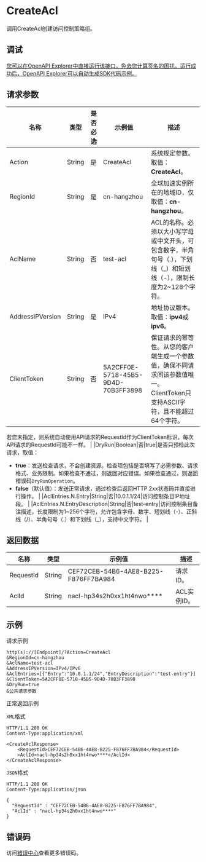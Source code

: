 # CreateAcl

调用CreateAcl创建访问控制策略组。

## 调试

[您可以在OpenAPI Explorer中直接运行该接口，免去您计算签名的困扰。运行成功后，OpenAPI Explorer可以自动生成SDK代码示例。](https://api.aliyun.com/#product=Ga&api=CreateAcl&type=RPC&version=2019-11-20)

## 请求参数

|名称|类型|是否必选|示例值|描述|
|--|--|----|---|--|
|Action|String|是|CreateAcl|系统规定参数。取值：**CreateAcl**。 |
|RegionId|String|是|cn-hangzhou|全球加速实例所在的地域ID，仅取值：**cn-hangzhou**。 |
|AclName|String|否|test-acl|ACL的名称。必须以大小写字母或中文开头，可包含数字，半角句号（.），下划线（\_）和短划线（-），限制长度为2~128个字符。 |
|AddressIPVersion|String|是|IPv4|地址协议版本。取值：**ipv4**或**ipv6**。 |
|ClientToken|String|否|5A2CFF0E-5718-45B5-9D4D-70B3FF3898|保证请求的幂等性。从您的客户端生成一个参数值，确保不同请求间该参数值唯一。ClientToken只支持ASCII字符，且不能超过64个字符。

 若您未指定，则系统自动使用API请求的RequestId作为ClientToken标识。每次API请求的RequestId可能不一样。 |
|DryRun|Boolean|否|true|是否只预检此次请求，取值：

 -   **true**：发送检查请求，不会创建资源。检查项包括是否填写了必需参数、请求格式、业务限制。如果检查不通过，则返回对应错误。如果检查通过，则返回错误码`DryRunOperation`。
-   **false**（默认值）：发送正常请求，通过检查后返回HTTP 2xx状态码并直接进行操作。 |
|AclEntries.N.Entry|String|否|10.0.1.1/24|访问控制条目IP地址段。 |
|AclEntries.N.EntryDescription|String|否|test-entry|访问控制条目备注描述，长度限制为1~256个字符，允许包含字母、数字、短划线（-）、正斜线（/）、半角句号（.）和下划线（\_），支持中文字符。 |

## 返回数据

|名称|类型|示例值|描述|
|--|--|---|--|
|RequestId|String|CEF72CEB-54B6-4AE8-B225-F876FF7BA984|请求ID。 |
|AclId|String|nacl-hp34s2h0xx1ht4nwo\*\*\*\*|ACL实例ID。 |

## 示例

请求示例

```
http(s)://[Endpoint]/?Action=CreateAcl
&RegionId=cn-hangzhou
&AclName=test-acl
&AddressIPVersion=IPv4/IPv6
&AclEntries=[{"Entry":"10.0.1.1/24","EntryDescription":"test-entry"}]
&ClientToken=5A2CFF0E-5718-45B5-9D4D-70B3FF3898
&DryRun=true
&公共请求参数
```

正常返回示例

`XML`格式

```
HTTP/1.1 200 OK
Content-Type:application/xml

<CreateAclResponse>
    <RequestId>CEF72CEB-54B6-4AE8-B225-F876FF7BA984</RequestId>
    <AclId>nacl-hp34s2h0xx1ht4nwo****</AclId>
</CreateAclResponse>
```

`JSON`格式

```
HTTP/1.1 200 OK
Content-Type:application/json

{
  "RequestId" : "CEF72CEB-54B6-4AE8-B225-F876FF7BA984",
  "AclId" : "nacl-hp34s2h0xx1ht4nwo****"
}
```

## 错误码

访问[错误中心](https://error-center.aliyun.com/status/product/Ga)查看更多错误码。

